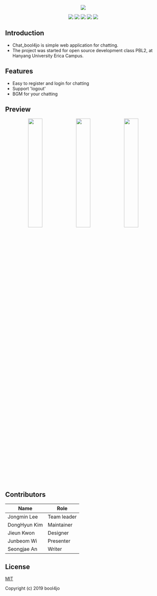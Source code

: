 <p align="center">
	<img src="https://i.postimg.cc/Zn6dNpnQ/image.png"></img>
</p>

<p align="center">
	<img src="https://img.shields.io/badge/-Tech%20Stacks-black.svg"></img>
	<a href="https://nodejs.org/ko"><img src="https://img.shields.io/badge/-Node.js-green.svg"></img></a>
	<a href="https://mariadb.org/"><img src="https://img.shields.io/badge/-MariaDB-orange.svg"></img></a>
	<a href="https://expressjs.com/"><img src="https://img.shields.io/badge/-Express-blue.svg"></img></a>
	<a href="https://socket.io/"><img src="https://img.shields.io/badge/-Socket.io-yellowgreen.svg"></img></a>
</p>


## Introduction
* Chat_bool4jo is simple web application for chatting.
* The project was started for open source development class PBL2, at Hanyang University Erica Campus.

## Features
* Easy to register and login for chatting
* Support 'logout'
* BGM for your chatting

## Preview
<p align="center">
	<img src="https://s.nimbusweb.me/attachment/2960100/dn3stype386kat9wc323/Z5gMvwbFg9czRm2D/screenshot-localhost-8000-2019.06.08-23-34-56.png" width="30%"></img>
	<img src="https://s.nimbusweb.me/attachment/2960105/987fc7l9emr6inkd7kre/fJrDbhsLbhsPiWN4/screenshot-localhost-8000-2019.06.08-23-41-12.png" width="30%"></img>
	<img src="https://s.nimbusweb.me/attachment/2960158/qa7tt1yartqzefiaaq1w/TTyZn2SIeZmJE6Hb/screenshot-localhost-8000-2019.06.09-00-36-37.png" width=30%></img>
</p>

## Contributors

| Name         | Role       |
|--------------|------------|
| Jongmin Lee | Team leader |
| DongHyun Kim | Maintainer |
| Jieun Kwon | Designer |
| Junbeom Wi | Presenter |
| Seongjae An | Writer |

## License

[MIT](http://opensource.org/licenses/MIT)

Copyright (c) 2019 bool4jo
